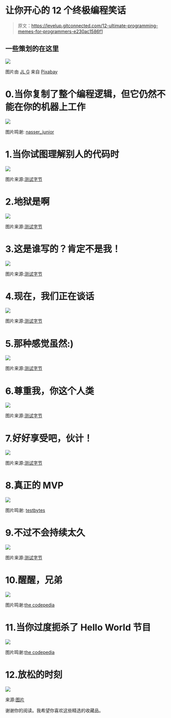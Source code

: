 # 让你开心的 12 个终极编程笑话

> 原文：<https://levelup.gitconnected.com/12-ultimate-programming-memes-for-programmers-e230ac1586f1>

## 一些策划的在这里

![](img/06ea78c30dbf895237c2c3c5161463b6.png)

图片由 [JL G](https://pixabay.com/users/ractapopulous-24766/?utm_source=link-attribution&utm_medium=referral&utm_campaign=image&utm_content=2099807) 来自 [Pixabay](https://pixabay.com/?utm_source=link-attribution&utm_medium=referral&utm_campaign=image&utm_content=2099807)

# 0.当你复制了整个编程逻辑，但它仍然不能在你的机器上工作

![](img/798ceb53b08561517bd8aa2b893d4734.png)

图片鸣谢: [nasser_junior](http://www.nasserjunior.com/)

# 1.当你试图理解别人的代码时

![](img/b055350d0c36f5991678ec1d376bb28e.png)

图片来源:[测试字节](https://www.testbytes.net/wp-content/uploads/2019/06/Untitled-54.png)

# 2.地狱是啊

![](img/9d1d715e2c602396c0db56273b7c5f4e.png)

图片来源:[测试字节](https://www.testbytes.net/wp-content/uploads/2019/06/Untitled-54.png)

# 3.这是谁写的？肯定不是我！

![](img/1085648f2af4424280950e820adbf0ea.png)

图片来源:[测试字节](https://www.testbytes.net/wp-content/uploads/2019/06/Untitled-54.png)

# 4.现在，我们正在谈话

![](img/afe944fe78936e474b7ff5261d258bb5.png)

图片来源:[测试字节](https://www.testbytes.net/wp-content/uploads/2019/06/Untitled-54.png)

# 5.那种感觉虽然:)

![](img/11730c96960fb50a440e63caa4d3e19d.png)

图片来源:[测试字节](https://www.testbytes.net/wp-content/uploads/2019/06/Untitled-54.png)

# 6.尊重我，你这个人类

![](img/2023b29d00f7fff5c98dc5844f1cc4c3.png)

图片来源:[测试字节](https://www.testbytes.net/wp-content/uploads/2019/06/Untitled-54.png)

# 7.好好享受吧，伙计！

![](img/ece84f785d51782d848ab1ac9ed59f4b.png)

图片来源:[测试字节](https://www.testbytes.net/wp-content/uploads/2019/06/Untitled-54.png)

# 8.真正的 MVP

![](img/1eff25217c98b6b0963ed02297d28067.png)

图片鸣谢: [testbytes](https://www.testbytes.net/wp-content/uploads/2019/06/Untitled-54.png)

# 9.不过不会持续太久

![](img/ae3b16e3a2dcab9e6e573b5c85fb540b.png)

图片来源:[测试字节](https://www.testbytes.net/wp-content/uploads/2019/06/Untitled-54.png)

# 10.醒醒，兄弟

![](img/1e6c36ce2235256e29839f35e2bfba54.png)

图片鸣谢:[the codepedia](https://www.thecoderpedia.com/blog/programming-memes/)

# 11.当你过度扼杀了 Hello World 节目

![](img/e5ccb161af95d1df61f61bd6fd870b75.png)

图片鸣谢:[the codepedia](https://www.thecoderpedia.com/blog/programming-memes/)

# 12.放松的时刻

![](img/9ce737a9df69aeddb0c45c317cd9ebe1.png)

来源:[图片](/10-ultimate-programming-jokes-96660ff1f92c)

谢谢你的阅读。我希望你喜欢这些精选的收藏品。